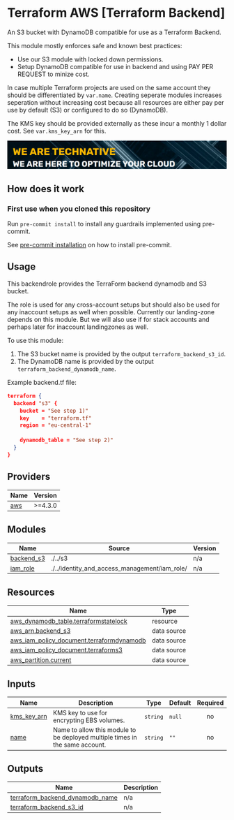 # Terraform AWS [Terraform Backend]

An S3 bucket with DynamoDB compatible for use as a Terraform Backend.

This module mostly enforces safe and known best practices:
- Use our S3 module with locked down permissions.
- Setup DynamoDB compatible for use in backend and using PAY PER REQUEST to minize cost.

In case multiple Terraform projects are used on the same account they should be differentiated by `var.name`. Creating seperate modules increases seperation without increasing cost because all resources are either pay per use by default (S3) or configured to do so (DynamoDB).

The KMS key should be provided externally as these incur a monthly 1 dollar cost. See `var.kms_key_arn` for this.

[![](we-are-technative.png)](https://www.technative.nl)

## How does it work

### First use when you cloned this repository

Run `pre-commit install` to install any guardrails implemented using pre-commit.

See [pre-commit installation](https://pre-commit.com/#install) on how to install pre-commit.

## Usage

This backendrole provides the TerraForm backend dynamodb and S3 bucket.

The role is used for any cross-account setups but should also be used for any inaccount setups as well when possible. Currently our landing-zone depends on this module. But we will also use if for stack accounts and perhaps later for inaccount landingzones as well.

To use this module:
1. The S3 bucket name is provided by the output `terraform_backend_s3_id`.
2. The DynamoDB name is provided by the output `terraform_backend_dynamodb_name`.

Example backend.tf file:

```json
terraform {
  backend "s3" {
    bucket = "See step 1)"
    key    = "terraform.tf"
    region = "eu-central-1"

    dynamodb_table = "See step 2)"
  }
}
```

<!-- BEGIN_TF_DOCS -->
## Providers

| Name | Version |
|------|---------|
| <a name="provider_aws"></a> [aws](#provider\_aws) | >=4.3.0 |

## Modules

| Name | Source | Version |
|------|--------|---------|
| <a name="module_backend_s3"></a> [backend\_s3](#module\_backend\_s3) | ./../s3 | n/a |
| <a name="module_iam_role"></a> [iam\_role](#module\_iam\_role) | ./../identity_and_access_management/iam_role/ | n/a |

## Resources

| Name | Type |
|------|------|
| [aws_dynamodb_table.terraformstatelock](https://registry.terraform.io/providers/hashicorp/aws/latest/docs/resources/dynamodb_table) | resource |
| [aws_arn.backend_s3](https://registry.terraform.io/providers/hashicorp/aws/latest/docs/data-sources/arn) | data source |
| [aws_iam_policy_document.terraformdynamodb](https://registry.terraform.io/providers/hashicorp/aws/latest/docs/data-sources/iam_policy_document) | data source |
| [aws_iam_policy_document.terraforms3](https://registry.terraform.io/providers/hashicorp/aws/latest/docs/data-sources/iam_policy_document) | data source |
| [aws_partition.current](https://registry.terraform.io/providers/hashicorp/aws/latest/docs/data-sources/partition) | data source |

## Inputs

| Name | Description | Type | Default | Required |
|------|-------------|------|---------|:--------:|
| <a name="input_kms_key_arn"></a> [kms\_key\_arn](#input\_kms\_key\_arn) | KMS key to use for encrypting EBS volumes. | `string` | `null` | no |
| <a name="input_name"></a> [name](#input\_name) | Name to allow this module to be deployed multiple times in the same account. | `string` | `""` | no |

## Outputs

| Name | Description |
|------|-------------|
| <a name="output_terraform_backend_dynamodb_name"></a> [terraform\_backend\_dynamodb\_name](#output\_terraform\_backend\_dynamodb\_name) | n/a |
| <a name="output_terraform_backend_s3_id"></a> [terraform\_backend\_s3\_id](#output\_terraform\_backend\_s3\_id) | n/a |
<!-- END_TF_DOCS -->
